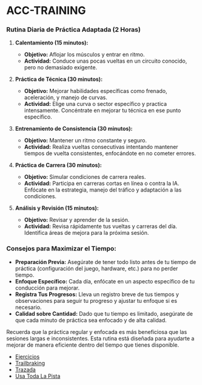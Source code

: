 # ACC-TRAINING

### Rutina Diaria de Práctica Adaptada (2 Horas)

1. **Calentamiento (15 minutos):**
   - **Objetivo:** Aflojar los músculos y entrar en ritmo.
   - **Actividad:** Conduce unas pocas vueltas en un circuito conocido, pero no demasiado exigente.

2. **Práctica de Técnica (30 minutos):**
   - **Objetivo:** Mejorar habilidades específicas como frenado, aceleración, y manejo de curvas.
   - **Actividad:** Elige una curva o sector específico y practica intensamente. Concéntrate en mejorar tu técnica en ese punto específico.

3. **Entrenamiento de Consistencia (30 minutos):**
   - **Objetivo:** Mantener un ritmo constante y seguro.
   - **Actividad:** Realiza vueltas consecutivas intentando mantener tiempos de vuelta consistentes, enfocándote en no cometer errores.

4. **Práctica de Carrera (30 minutos):**
   - **Objetivo:** Simular condiciones de carrera reales.
   - **Actividad:** Participa en carreras cortas en línea o contra la IA. Enfócate en la estrategia, manejo del tráfico y adaptación a las condiciones.

5. **Análisis y Revisión (15 minutos):**
   - **Objetivo:** Revisar y aprender de la sesión.
   - **Actividad:** Revisa rápidamente tus vueltas y carreras del día. Identifica áreas de mejora para la próxima sesión.

### Consejos para Maximizar el Tiempo:

- **Preparación Previa:** Asegúrate de tener todo listo antes de tu tiempo de práctica (configuración del juego, hardware, etc.) para no perder tiempo.
- **Enfoque Específico:** Cada día, enfócate en un aspecto específico de tu conducción para mejorar.
- **Registra Tus Progresos:** Lleva un registro breve de tus tiempos y observaciones para seguir tu progreso y ajustar tu enfoque si es necesario.
- **Calidad sobre Cantidad:** Dado que tu tiempo es limitado, asegúrate de que cada minuto de práctica sea enfocado y de alta calidad.

Recuerda que la práctica regular y enfocada es más beneficiosa que las sesiones largas e inconsistentes. Esta rutina está diseñada para ayudarte a mejorar de manera eficiente dentro del tiempo que tienes disponible.

- [Ejercicios](./Ejercicios.md)
- [Trailbraking](./Trailbraking.md)
- [Trazada](./Trazada.md)
- [Usa Toda La Pista](./PistaCompleta.md)
